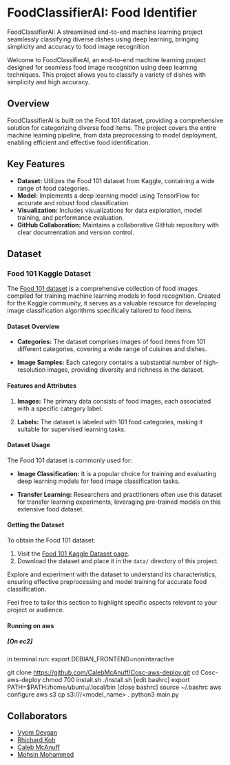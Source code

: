 # FoodClassifierAI: Food Identifier
FoodClassifierAI: A streamlined end-to-end machine learning project seamlessly classifying diverse dishes using deep learning, bringing simplicity and accuracy to food image recognition

Welcome to FoodClassifierAI, an end-to-end machine learning project designed for seamless food image recognition using deep learning techniques. This project allows you to classify a variety of dishes with simplicity and high accuracy.

## Overview

FoodClassifierAI is built on the Food 101 dataset, providing a comprehensive solution for categorizing diverse food items. The project covers the entire machine learning pipeline, from data preprocessing to model deployment, enabling efficient and effective food identification.

## Key Features

- **Dataset:** Utilizes the Food 101 dataset from Kaggle, containing a wide range of food categories.
- **Model:** Implements a deep learning model using TensorFlow for accurate and robust food classification.
- **Visualization:** Includes visualizations for data exploration, model training, and performance evaluation.
- **GitHub Collaboration:** Maintains a collaborative GitHub repository with clear documentation and version control.

## Dataset

### Food 101 Kaggle Dataset

The [Food 101 dataset](https://www.kaggle.com/dansbecker/food-101) is a comprehensive collection of food images compiled for training machine learning models in food recognition. Created for the Kaggle community, it serves as a valuable resource for developing image classification algorithms specifically tailored to food items.

#### Dataset Overview

- **Categories:** The dataset comprises images of food items from 101 different categories, covering a wide range of cuisines and dishes.
  
- **Image Samples:** Each category contains a substantial number of high-resolution images, providing diversity and richness in the dataset.

#### Features and Attributes

1. **Images:** The primary data consists of food images, each associated with a specific category label.
  
2. **Labels:** The dataset is labeled with 101 food categories, making it suitable for supervised learning tasks.

#### Dataset Usage

The Food 101 dataset is commonly used for:

- **Image Classification:** It is a popular choice for training and evaluating deep learning models for food image classification tasks.

- **Transfer Learning:** Researchers and practitioners often use this dataset for transfer learning experiments, leveraging pre-trained models on this extensive food dataset.

#### Getting the Dataset

To obtain the Food 101 dataset:

1. Visit the [Food 101 Kaggle Dataset page](https://www.kaggle.com/dansbecker/food-101).
2. Download the dataset and place it in the `data/` directory of this project.

Explore and experiment with the dataset to understand its characteristics, ensuring effective preprocessing and model training for accurate food classification.

Feel free to tailor this section to highlight specific aspects relevant to your project or audience.

#### Running on aws

##### [On ec2]

in terminal run: export DEBIAN_FRONTEND=noninteractive


git clone https://github.com/CalebMcAnuff/Cosc-aws-deploy.git
cd Cosc-aws-deploy
chmod 700 install.sh
./install.sh
[edit bashrc]
export PATH=$PATH:/home/ubuntu/.local/bin
[close bashrc]
source ~/.bashrc
aws configure
aws s3 cp s3://<s3-bucket-name>/<model_name> .
python3 main.py

## Collaborators

- [Vyom Devgan](https://github.com/vyom-devgan)
- [Rhichard Koh](https://github.com/ROCCYK)
- [Caleb McAnuff](https://github.com/CalebMcAnuff)
- [Mohsin Mohammed](https://github.com/momokamalz)
